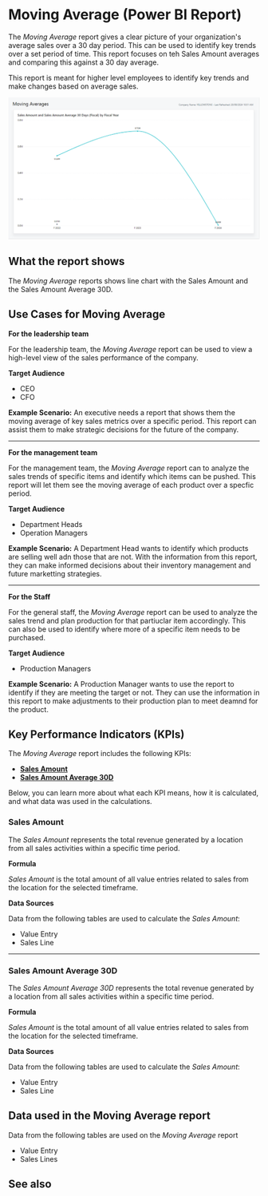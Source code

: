 # Moving Average (Power BI Report)

The _Moving Average_ report gives a clear picture of your organization's average sales over a 30 day period. This can be used to identify key trends over a set period of time. This report focuses on teh Sales Amount averages and comparing this against a 30 day average. 

This report is meant for higher level employees to identify key trends and make changes based on average sales.

![Moving Average](/business-central/media/sales/moving-average.png "Moving Average - Screenshot")

## What the report shows

The *Moving Average* reports shows line chart with the Sales Amount and the Sales Amount Average 30D.


## Use Cases for Moving Average

**For the leadership team**

For the leadership team, the *Moving Average* report can be used to view a high-level view of the sales performance of the company.

**Target Audience**

- CEO
- CFO

**Example Scenario:** An executive needs a report that shows them the moving average of key sales metrics over a specific period. This report can assist them to make strategic decisions for the future of the company.

---

**For the management team**

For the management team, the *Moving Average* report can to analyze the sales trends of specific items and identify which items can be pushed. This report will let them see the moving average of each product over a specfic period.

**Target Audience**

- Department Heads
- Operation Managers

**Example Scenario:** A Department Head wants to identify which products are selling well adn those that are not. With the information from this report, they can make informed decisions about their inventory management and future marketting strategies. 

---

**For the Staff**

For the general staff, the *Moving Average* report can be used to analyze the sales trend and plan production for that partiuclar item accordingly. This can also be used to identify where more of a specific item needs to be purchased.

**Target Audience**

- Production Managers

**Example Scenario:** A Production Manager wants to use the report to identify if they are meeting the target or not. They can use the information in this report to make adjustments to their production plan to meet deamnd for the product.




## Key Performance Indicators (KPIs)

The _Moving Average_ report includes the following KPIs:

- [**Sales Amount**](#sales-amount)
- [**Sales Amount Average 30D**](#sales-amount-average-30d)

Below, you can learn more about what each KPI means, how it is calculated, and what data was used in the calculations.

### Sales Amount

The *Sales Amount* represents the total revenue generated by a location from all sales activities within a specific time period.

**Formula**  

*Sales Amount* is the total amount of all value entries related to sales from the location for the selected timeframe.

**Data Sources**

Data from the following tables are used to calculate the *Sales Amount*:
- Value Entry
- Sales Line

---
### Sales Amount Average 30D

The *Sales Amount Average 30D* represents the total revenue generated by a location from all sales activities within a specific time period.

**Formula**  

*Sales Amount* is the total amount of all value entries related to sales from the location for the selected timeframe.

**Data Sources**

Data from the following tables are used to calculate the *Sales Amount*:
- Value Entry
- Sales Line


## Data used in the Moving Average report

Data from the following tables are used on the *Moving Average* report
- Value Entry
- Sales Lines


## See also